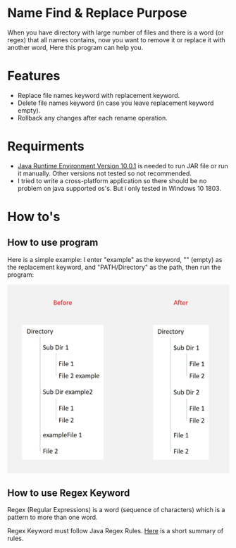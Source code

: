 # Name Find & Replace Purpose
When you have directory with large number of files and there is a word (or regex) that all names contains, now you want to remove it or replace it with another word, Here this program can help you.

# Features
* Replace file names keyword with replacement keyword.
* Delete file names keyword (in case you leave replacement keyword empty).
* Rollback any changes after each rename operation.

# Requirments
* [Java Runtime Environment Version 10.0.1](http://www.oracle.com/technetwork/java/javase/downloads/jre10-downloads-4417026.html) is needed to run JAR file or run it manually.
Other versions not tested so not recommended.
* I tried to write a cross-platform application so there should be no problem on java supported os's. But i only tested in Windows 10 1803.
# How to's

## How to use program
Here is a simple example: I enter "example" as the keyword, "" (empty) as the replacement keyword, and "PATH/Directory" as the path, then run the program:

![Example](https://github.com/Matin-A/Name-Find-Replace/blob/master/Assests/Example.jpg)


## How to use Regex Keyword
Regex (Regular Expressions) is a word (sequence of characters) which is a pattern to more than one word.

Regex Keyword must follow Java Regex Rules. [Here](https://docs.google.com/document/d/1CDhy9E-SLz_CeW5VSJ-uM63UPCEj2O3hQUsicKNE178/edit?usp=sharing) is a short summary of rules.
